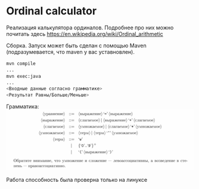# Ordinal calculator

Реализация калькулятора ординалов. Подробнее про них можно почитать здесь https://en.wikipedia.org/wiki/Ordinal_arithmetic

Сборка. Запуск может быть сделан с помощью Maven (подразумевается, что maven у вас уставновлен).

```bash
mvn compile
...
mvn exec:java
...
<Входные данные согласно грамматике>
<Результат Равны/Больше/Меньше>
```
Грамматика: ![img.png](img.png)

Работа способность была проверна только на линуксе